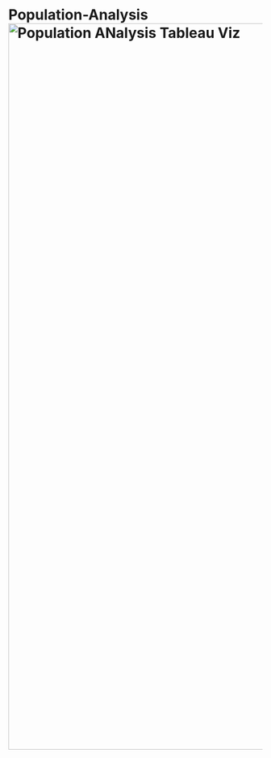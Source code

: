# Population-Analysis<img width="1438" alt="Population ANalysis Tableau Viz" src="https://user-images.githubusercontent.com/108340715/176687602-7b565e1e-3cbf-44c2-8db8-197e7e3656fa.png">
